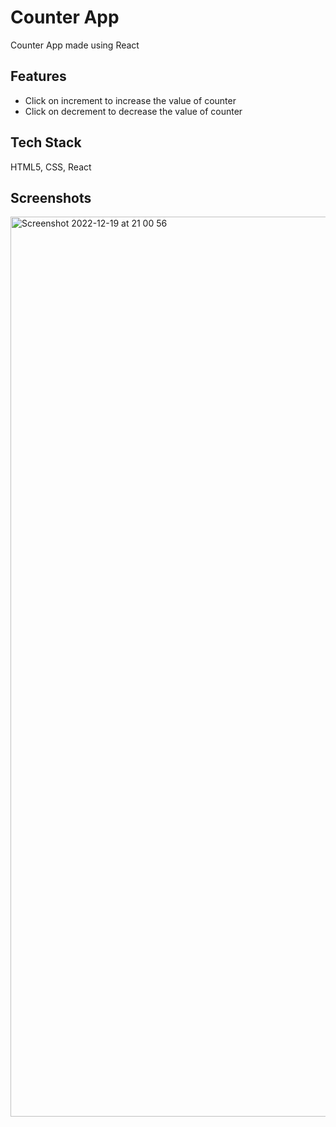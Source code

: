 
# Counter App
Counter App made using React

## Features

- Click on increment to increase the value of counter
- Click on decrement to decrease the value of counter


## Tech Stack

HTML5, CSS, React





## Screenshots

<img width="1440" alt="Screenshot 2022-12-19 at 21 00 56" src="https://user-images.githubusercontent.com/79354653/208461609-56783c52-7034-426e-8adf-823bfa8c26f2.png">
